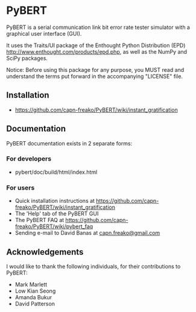 # PyBERT

PyBERT is a serial communication link bit error rate tester simulator with a graphical user interface (GUI).

It uses the Traits/UI package of the Enthought Python Distribution (EPD) <http://www.enthought.com/products/epd.php>,
as well as the NumPy and SciPy packages.

Notice: Before using this package for any purpose, you MUST read and understand the terms put forward in the accompanying "LICENSE" file.

## Installation

- <https://github.com/capn-freako/PyBERT/wiki/instant_gratification>

## Documentation

PyBERT documentation exists in 2 separate forms:

### For developers

- pybert/doc/build/html/index.html

### For users

- Quick installation instructions at <https://github.com/capn-freako/PyBERT/wiki/instant_gratification>
- The 'Help' tab of the PyBERT GUI
- The PyBERT FAQ at <https://github.com/capn-freako/PyBERT/wiki/pybert_faq>
- Sending e-mail to David Banas at <capn.freako@gmail.com>

## Acknowledgements

I would like to thank the following individuals, for their contributions to PyBERT:

- Mark Marlett
- Low Kian Seong
- Amanda Bukur
- David Patterson
